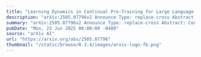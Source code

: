 ```yaml
---
title: "Learning Dynamics in Continual Pre-Training for Large Language Models"
description: "arXiv:2505.07796v2 Announce Type: replace-cross Abstract: Continual Pre-Training (CPT) has become a popular and effective method to apply strong foundation models to specific downstream tasks. In this work, we explore the learning dynamics throughout the CPT process for large language models. We specifically focus on how general and downstream domain performance evolves at each training step, with domain performance measured via validation losses. We have observed that the CPT loss curve fundamentally characterizes the transition from one curve to another hidden curve, and could be described by decoupling the effects of distribution shift and learning rate annealing. We derive a CPT scaling law that combines the two factors, enabling the prediction of loss at any (continual) training steps and across learning rate schedules (LRS) in CPT. Our formulation presents a comprehensive understanding of several critical factors in CPT, including loss potential, peak learning rate, training steps, replay ratio, etc. Moreover, our approach can be adapted to customize training hyper-parameters to different CPT goals such as balancing general and domain-specific performance. Extensive experiments demonstrate that our scaling law holds across various CPT datasets and training hyper-parameters."
summary: "arXiv:2505.07796v2 Announce Type: replace-cross Abstract: Continual Pre-Training (CPT) has become a popular and effective method to apply strong foundation models to specific downstream tasks. In this work, we explore the learning dynamics throughout the CPT process for large language models. We specifically focus on how general and downstream domain performance evolves at each training step, with domain performance measured via validation losses. We have observed that the CPT loss curve fundamentally characterizes the transition from one curve to another hidden curve, and could be described by decoupling the effects of distribution shift and learning rate annealing. We derive a CPT scaling law that combines the two factors, enabling the prediction of loss at any (continual) training steps and across learning rate schedules (LRS) in CPT. Our formulation presents a comprehensive understanding of several critical factors in CPT, including loss potential, peak learning rate, training steps, replay ratio, etc. Moreover, our approach can be adapted to customize training hyper-parameters to different CPT goals such as balancing general and domain-specific performance. Extensive experiments demonstrate that our scaling law holds across various CPT datasets and training hyper-parameters."
pubDate: "Mon, 23 Jun 2025 00:00:00 -0400"
source: "arXiv AI"
url: "https://arxiv.org/abs/2505.07796"
thumbnail: "/static/browse/0.3.4/images/arxiv-logo-fb.png"
---
```



